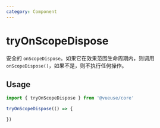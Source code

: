 ```yaml
---
category: Component
---
```


# tryOnScopeDispose

安全的 `onScopeDispose`。如果它在效果范围生命周期内，则调用 `onScopeDispose()`，如果不是，则不执行任何操作。

## Usage

```js
import { tryOnScopeDispose } from '@vueuse/core'

tryOnScopeDispose(() => {

})
```
